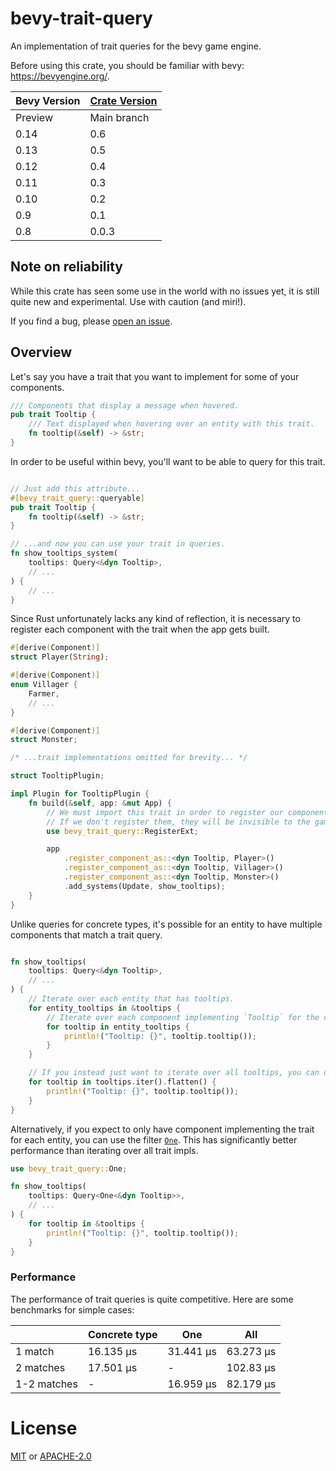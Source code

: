 # bevy-trait-query

An implementation of trait queries for the bevy game engine.

Before using this crate, you should be familiar with bevy: https://bevyengine.org/.

| Bevy Version | [Crate Version](CHANGELOG.md) |
|--------------|---------------|
| Preview      | Main branch   |
| 0.14         | 0.6           |
| 0.13         | 0.5           |
| 0.12         | 0.4           |
| 0.11         | 0.3           |
| 0.10         | 0.2           |
| 0.9          | 0.1           |
| 0.8          | 0.0.3         |

## Note on reliability

While this crate has seen some use in the world with no issues yet,
it is still quite new and experimental. Use with caution (and miri!).

If you find a bug, please [open an issue](https://github.com/JoJoJet/bevy-trait-query/issues).

## Overview

<!-- cargo-rdme start -->

Let's say you have a trait that you want to implement for some of your components.

```rust
/// Components that display a message when hovered.
pub trait Tooltip {
    /// Text displayed when hovering over an entity with this trait.
    fn tooltip(&self) -> &str;
}
```

In order to be useful within bevy, you'll want to be able to query for this trait.

```rust

// Just add this attribute...
#[bevy_trait_query::queryable]
pub trait Tooltip {
    fn tooltip(&self) -> &str;
}

// ...and now you can use your trait in queries.
fn show_tooltips_system(
    tooltips: Query<&dyn Tooltip>,
    // ...
) {
    // ...
}
```

Since Rust unfortunately lacks any kind of reflection, it is necessary to register each
component with the trait when the app gets built.

```rust
#[derive(Component)]
struct Player(String);

#[derive(Component)]
enum Villager {
    Farmer,
    // ...
}

#[derive(Component)]
struct Monster;

/* ...trait implementations omitted for brevity... */

struct TooltipPlugin;

impl Plugin for TooltipPlugin {
    fn build(&self, app: &mut App) {
        // We must import this trait in order to register our components.
        // If we don't register them, they will be invisible to the game engine.
        use bevy_trait_query::RegisterExt;

        app
            .register_component_as::<dyn Tooltip, Player>()
            .register_component_as::<dyn Tooltip, Villager>()
            .register_component_as::<dyn Tooltip, Monster>()
            .add_systems(Update, show_tooltips);
    }
}
```

Unlike queries for concrete types, it's possible for an entity to have multiple components
that match a trait query.

```rust

fn show_tooltips(
    tooltips: Query<&dyn Tooltip>,
    // ...
) {
    // Iterate over each entity that has tooltips.
    for entity_tooltips in &tooltips {
        // Iterate over each component implementing `Tooltip` for the current entity.
        for tooltip in entity_tooltips {
            println!("Tooltip: {}", tooltip.tooltip());
        }
    }

    // If you instead just want to iterate over all tooltips, you can do:
    for tooltip in tooltips.iter().flatten() {
        println!("Tooltip: {}", tooltip.tooltip());
    }
}
```

Alternatively, if you expect to only have component implementing the trait for each entity,
you can use the filter [`One`](https://docs.rs/bevy-trait-query/latest/bevy_trait_query/one/struct.One.html). This has significantly better performance than iterating
over all trait impls.

```rust
use bevy_trait_query::One;

fn show_tooltips(
    tooltips: Query<One<&dyn Tooltip>>,
    // ...
) {
    for tooltip in &tooltips {
        println!("Tooltip: {}", tooltip.tooltip());
    }
}
```

### Performance

The performance of trait queries is quite competitive. Here are some benchmarks for simple cases:

|                   | Concrete type | One<dyn Trait> | All<dyn Trait> |
|-------------------|----------------|-------------------|-----------------|
| 1 match           | 16.135 µs      | 31.441 µs         | 63.273 µs       |
| 2 matches         | 17.501 µs      | -                 | 102.83 µs       |
| 1-2 matches       | -              | 16.959 µs         | 82.179 µs       |

<!-- cargo-rdme end -->

# License

[MIT](LICENSE-MIT) or [APACHE-2.0](LICENSE-APACHE)

